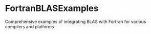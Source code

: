 # FortranBLASExamples
Comprehensive examples of integrating BLAS with Fortran for various compilers and platforms
